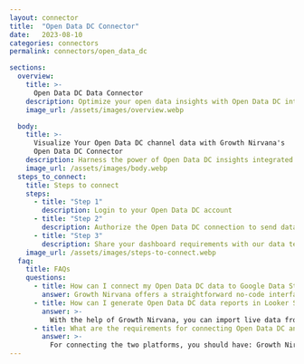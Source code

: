 ```yaml
---
layout: connector
title:  "Open Data DC Connector"
date:   2023-08-10
categories: connectors
permalink: connectors/open_data_dc

sections:
  overview:
    title: >-
      Open Data DC Data Connector
    description: Optimize your open data insights with Open Data DC integration. Seamlessly merge public data from Open Data DC with Looker Studio's analytical capabilities, unlocking insights that drive data exploration, civic engagement, and operational excellence.
    image_url: /assets/images/overview.webp

  body:
    title: >-
      Visualize Your Open Data DC channel data with Growth Nirvana's
      Open Data DC Connector
    description: Harness the power of Open Data DC insights integrated into Looker Studio for strategic public data exploration.
    image_url: /assets/images/body.webp
  steps_to_connect:
    title: Steps to connect
    steps:
      - title: "Step 1"
        description: Login to your Open Data DC account
      - title: "Step 2"
        description: Authorize the Open Data DC connection to send data to Growth Nirvana
      - title: "Step 3"
        description: Share your dashboard requirements with our data team. We will build the report for you.
    image_url: /assets/images/steps-to-connect.webp
  faq:
    title: FAQs
    questions:
      - title: How can I connect my Open Data DC data to Google Data Studio/Looker Studio?
        answer: Growth Nirvana offers a straightforward no-code interface to connect to Open Data DC data sources.
      - title: How can I generate Open Data DC data reports in Looker Studio?
        answer: >-
          With the help of Growth Nirvana, you can import live data from Open Data DC into Looker Studio. These data can be viewed in charts, tables, and dashboards to generate branded reports that can be shared instantly.
      - title: What are the requirements for connecting Open Data DC and Looker Studio?
        answer: >-
          For connecting the two platforms, you should have: Growth Nirvana Account and Open Data DC Ads Account
---
```

